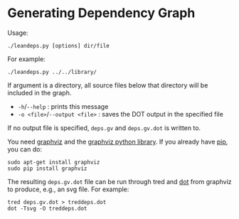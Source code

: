 Generating Dependency Graph
============================

Usage:

    ./leandeps.py [options] dir/file

For example:

    ./leandeps.py ../../library/

If argument is a directory, all source files below that directory will be included in the graph.

 - `-h`/`--help` : prints this message
 - `-o <file>`/`--output <file>` : saves the DOT output in the specified file

If no output file is specified, `deps.gv` and `deps.gv.dot` is written to.

You need [graphviz][graphviz] and the [graphviz python library][python-graphviz]. If you already have [pip][pip], you can do:

    sudo apt-get install graphviz
    sudo pip install graphviz

The resulting `deps.gv.dot` file can be run through tred and [dot][graphviz] from graphviz to produce,
e.g., an svg file. For example:

    tred deps.gv.dot > treddeps.dot
    dot -Tsvg -O treddeps.dot

[python-graphviz]: https://pypi.python.org/pypi/graphviz
[graphviz]: http://www.graphviz.org/
[pip]: https://pip.readthedocs.org/en/stable/installing/#install-pip
